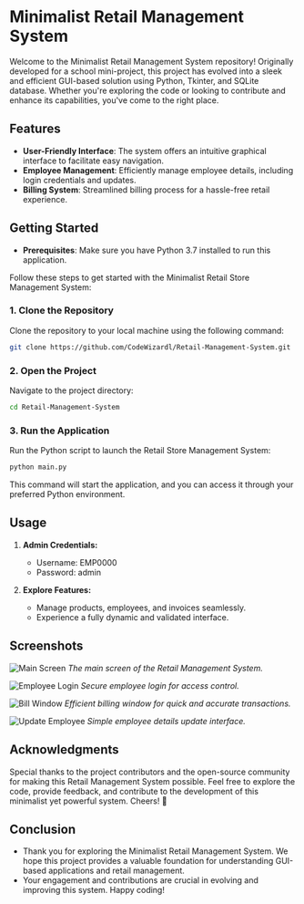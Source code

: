 # Minimalist Retail Management System

Welcome to the Minimalist Retail Management System repository! Originally developed for a school mini-project, this project has evolved into a sleek and efficient GUI-based solution using Python, Tkinter, and SQLite database. Whether you're exploring the code or looking to contribute and enhance its capabilities, you've come to the right place.

## Features

- **User-Friendly Interface**: The system offers an intuitive graphical interface to facilitate easy navigation.
- **Employee Management**: Efficiently manage employee details, including login credentials and updates.
- **Billing System**: Streamlined billing process for a hassle-free retail experience.


## Getting Started
- **Prerequisites**: Make sure you have Python 3.7 installed to run this application.

Follow these steps to get started with the Minimalist Retail Store Management System:

### 1. Clone the Repository

Clone the repository to your local machine using the following command:

```bash
git clone https://github.com/CodeWizardl/Retail-Management-System.git
```

### 2. Open the Project

Navigate to the project directory:

```bash
cd Retail-Management-System
```

### 3. Run the Application

Run the Python script to launch the Retail Store Management System:

```bash
python main.py
```

This command will start the application, and you can access it through your preferred Python environment.

## Usage

1. **Admin Credentials:**
   - Username: EMP0000
   - Password: admin

2. **Explore Features:**
   - Manage products, employees, and invoices seamlessly.
   - Experience a fully dynamic and validated interface.

## Screenshots

![Main Screen](https://github.com/CodeWizardl/Retail-Management-System/assets/142290678/eba9f6bb-9158-402b-a277-7ec0a818cf11)
*The main screen of the Retail Management System.*

![Employee Login](https://github.com/CodeWizardl/Retail-Management-System/assets/142290678/66f25743-37a4-4ba5-8c5c-66dc461e8d99)
*Secure employee login for access control.*

![Bill Window](https://github.com/CodeWizardl/Retail-Management-System/assets/142290678/134071a2-7a6b-433c-ae3f-f3969ee0b2eb)
*Efficient billing window for quick and accurate transactions.*

![Update Employee](https://github.com/CodeWizardl/Retail-Management-System/assets/142290678/4055ab26-bf59-4221-ad37-0b602419ac89)
*Simple employee details update interface.*

## Acknowledgments

Special thanks to the project contributors and the open-source community for making this Retail Management System possible.
Feel free to explore the code, provide feedback, and contribute to the development of this minimalist yet powerful system. Cheers! 🚀

## Conclusion

- Thank you for exploring the Minimalist Retail Management System. We hope this project provides a valuable foundation for understanding GUI-based applications and retail management. 
- Your engagement and contributions are crucial in evolving and improving this system. Happy coding!



